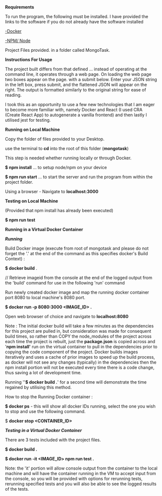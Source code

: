 **Requirements**

To run the program, the following must be installed. I have provided the links to the software if you do not already have the software installed

[-Docker](https://hub.docker.com/editions/community/docker-ce-desktop-windows/) 

[-NPM/ Node](https://nodejs.org/dist/v14.16.0/node-v14.16.0-x64.msi)

Project Files provided. in a folder called MongoTask.

**Instructions For Usage**

The project built differs from that defined ... instead of operating at the command line, it operates through a web page. On loading the web page two boxes appear on the page. with a submit below. Enter your JSON string in the left box, press submit, and the flattened JSON will appear on the right. The output is formatted similarly to the original string for ease of reading.

I took this as an opportunity to use a few new technologies that I am eager to become more familiar with, namely Docker and React (I used CRA (Create React App) to autogenerate a vanilla frontend) and then lastly I utilised jest for testing. 



**Running on Local Machine**

Copy the folder of files provided to your Desktop.

use the terminal to **cd**  into the root of this folder (**mongotask**) 

This step is needed whether running locally or through Docker.

**$ npm install** ... to setup node/npm on your device

**$ npm run start** ... to start the server and run the program from within the project folder.

Using a browser - Navigate to **localhost:3000**



**Testing on Local Machine**

(Provided that npm install has already been executed)

**$ npm run test** 



**Running in a Virtual Docker Container**

***Running***

Build Docker image (execute from root of mongotask and please do not forget the '.' at the end of the command as this specifies docker's Build Context) : 

**$ docker build** . 

// Retrieve imageid from the console at the end of the logged output from the 'build' command for use in the following 'run' command

Run newly created docker image and map the running docker container port 8080 to local machine's 8080 port. 

**$ docker run -p 8080:3000 <IMAGE_ID> .** 

Open web browser of choice and navigate to **localhost:8080** 



Note : The initial docker build will take a few minutes as the dependencies for this project are pulled in, but consideration was made for consequent build times, so rather than COPY the node_modules of the project across each time the project is rebuilt, just the **package.json** is copied across and '**npm install'** run on the virtual container to pull in the dependencies prior to copying the code component of the project. Docker builds images iteratively and uses a cache of prior images to speed up the build process, as docker will not see any changes (typically) in the dependencies then the npm install portion will not be executed every time there is a code change, thus saving a lot of development time. 

Running ''**$ docker build .**' for a second time will demonstrate the time regained by utilising this method. 

How to stop the Running Docker container : 

**$ docker ps**  - this will show all docker IDs running, select the one you wish to stop and use the following command.

$ **docker stop <CONTAINER_ID>** 





***Testing in a Virtual Docker Container***

There are 3 tests included with the project files.

**$ docker build .**  

**$ docker run -it <IMAGE_ID> npm run test .**

Note: the 'it' portion will allow console output from the container to the local machine and will have the container running in the VM to accept input from the console, so you will be provided with options for rerunning tests, rerunning specified tests and you will also be able to see the logged results of the tests. 





